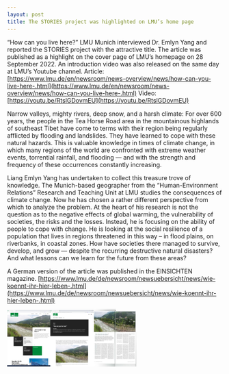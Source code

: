 ```yaml
---
layout: post
title: The STORIES project was highlighted on LMU’s home page
---
```


“How can you live here?” LMU Munich interviewed Dr. Emlyn Yang and reported the STORIES project with the attractive title. The article was published as a highlight on the cover page of LMU’s homepage on 28 September 2022. An introduction video was also released on the same day at LMU’s Youtube channel.
Article: [https://www.lmu.de/en/newsroom/news-overview/news/how-can-you-live-here-.html](https://www.lmu.de/en/newsroom/news-overview/news/how-can-you-live-here-.html)
Video: [https://youtu.be/RtslGDovmEU](https://youtu.be/RtslGDovmEU)

Narrow valleys, mighty rivers, deep snow, and a harsh climate: For over 600 years, the people in the Tea Horse Road area in the mountainous highlands of southeast Tibet have come to terms with their region being regularly afflicted by flooding and landslides. They have learned to cope with these natural hazards. This is valuable knowledge in times of climate change, in which many regions of the world are confronted with extreme weather events, torrential rainfall, and flooding — and with the strength and frequency of these occurrences constantly increasing.

Liang Emlyn Yang has undertaken to collect this treasure trove of knowledge. The Munich-based geographer from the “Human-Environment Relations” Research and Teaching Unit at LMU studies the consequences of climate change. Now he has chosen a rather different perspective from which to analyze the problem. At the heart of his research is not the question as to the negative effects of global warming, the vulnerability of societies, the risks and the losses. Instead, he is focusing on the ability of people to cope with change. He is looking at the social resilience of a population that lives in regions threatened in this way – in flood plains, on riverbanks, in coastal zones. How have societies there managed to survive, develop, and grow — despite the recurring destructive natural disasters? And what lessons can we learn for the future from these areas?

A German version of the article was published in the EINSICHTEN magazine. [https://www.lmu.de/de/newsroom/newsuebersicht/news/wie-koennt-ihr-hier-leben-.html](https://www.lmu.de/de/newsroom/newsuebersicht/news/wie-koennt-ihr-hier-leben-.html)

<div style="display: flex;">
  <img src="/assets/images/content/09_28_1.jpg" style="width: 20%;">
  <img src="/assets/images/content/09_28_2.jpg" style="width: 20%;">
  <img src="/assets/images/content/09_28_3.jpg" style="width: 20%;">
</div>

